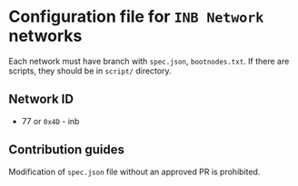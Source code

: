 # Configuration file for `INB Network` networks

Each network must have branch with `spec.json`, `bootnodes.txt`.
If there are scripts, they should be in `script/` directory.

## Network ID
- 77 or `0x4D` - inb

## Contribution guides

Modification of `spec.json` file without an approved PR is prohibited.
